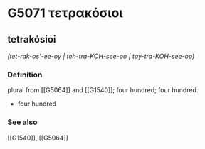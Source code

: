 # G5071 τετρακόσιοι

## tetrakósioi

_(tet-rak-os'-ee-oy | teh-tra-KOH-see-oo | tay-tra-KOH-see-oo)_

### Definition

plural from [[G5064]] and [[G1540]]; four hundred; four hundred.

- four hundred

### See also

[[G1540]], [[G5064]]

